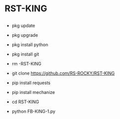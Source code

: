 # RST-KING


##

- pkg update

- pkg upgrade

- pkg install python

- pkg install git

- rm -RST-KING

- git clone https://github.com/RS-ROCKY/RST-KING

- pip install requests

- pip install mechanize 

- cd RST-KING

- python FB-KING-1.py 
